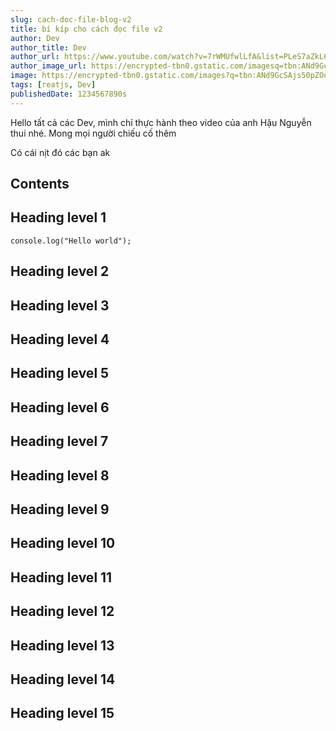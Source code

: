 ```yaml
---
slug: cach-doc-file-blog-v2
title: bí kíp cho cách đọc file v2
author: Dev
author_title: Dev
author_url: https://www.youtube.com/watch?v=7rWMUfwlLfA&list=PLeS7aZkL6GOuMvDYcyW9VVLCvKnNhm4It&index=49
author_image_url: https://encrypted-tbn0.gstatic.com/imagesq=tbn:ANd9GcSAjs50pZOosuJu69xQ1tGy70GXUvZHZ79qowusqp=CAU
image: https://encrypted-tbn0.gstatic.com/images?q=tbn:ANd9GcSAjs50pZOosuJu69xQ1tGy70GXUvZHZ79qow&usqp=CAU
tags: [reatjs, Dev]
publishedDate: 1234567890s
---
```


Hello tất cả các Dev, mình chỉ thực hành theo video của anh Hậu Nguyễn thui nhé. Mong mọi người chiếu cố thêm

<!---truncate--->

Có cái nịt đó các bạn ak

## Contents

## Heading level 1

```js[class="line-numbers"]
console.log("Hello world");
```

## Heading level 2

## Heading level 3

## Heading level 4

## Heading level 5

## Heading level 6

## Heading level 7

## Heading level 8

## Heading level 9

## Heading level 10

## Heading level 11

## Heading level 12

## Heading level 13

## Heading level 14

## Heading level 15
